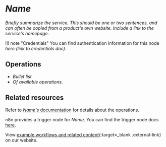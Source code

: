 <!--
# How to use this template

1. Make a new branch. If working on an internal ticket, include it at the start of the name. For example, DOC-123-feature-summary.
2. Create a new file, or find the file you want to edit, in integrations/builtin/app-nodes/. If creating a new file, pay attention to the naming conventions: it should match the node name in the codex file. For example, in the Active Campaign node, the codex file (https://github.com/n8n-io/n8n/blob/master/packages/nodes-base/nodes/ActiveCampaign/ActiveCampaign.node.json) reads: `"node": "n8n-nodes-base.activeCampaign"`. So the app node file name is n8n-nodes-base.activeCampaign.
3. Copy the template into the file (don't copy this comment).
4. Placeholder text is in _italic_ or between <>. Make sure to replace it! 
5. Before publishing, delete any comments.

Use the style guide: https://github.com/n8n-io/n8n-docs/wiki
You can find more info on working with the docs project in the README: https://github.com/n8n-io/n8n-docs/blob/main/README.md

-->

<!-- 
The title should be the name of the integration 
Match the brand name exactly. For example, GitHub NOT Github
-->
# _Name_

_Briefly summarize the service. This should be one or two sentences, and can often be copied from a product's own website. Include a link to the service's homepage._

!!! note "Credentials"
    You can find authentication information for this node _here (link to credentials doc)_.
	
## Operations

* _Bullet list_
* _Of available operations_.

## Related resources

<!-- add a link to the service's documentation. This should usually go direct to the API docs -->
Refer to [_Name's_ documentation]() for details about the operations.

<!-- provide a link to the trigger node docs, if there is a trigger node for this service -->
n8n provides a trigger node for _Name_. You can find the trigger node docs [here]().
	
<!-- add a link to the node page on n8n's website. For example: https://n8n.io/integrations/356-gmail/ -->
View [example workflows and related content](){:target=_blank .external-link} on our website.


<!-- 
Add any other sections here. 
You should include: quirks, pain points, complex topics that trip people up
You should not include: basic usage examples
-->
